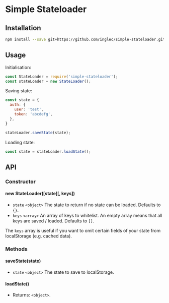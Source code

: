 # Simple Stateloader

## Installation

``` bash
npm install --save git+https://github.com/inglec/simple-stateloader.git
```

## Usage

Initialisation:
``` js
const StateLoader = require('simple-stateloader');
const stateLoader = new StateLoader();
```

Saving state:
``` js
const state = {
  auth: {
    user: 'test',
    token: 'abcdefg',
  },
}

stateLoader.saveState(state);
```

Loading state:
``` js
const state = stateLoader.loadState();
```

## API

### Constructor

#### new StateLoader([state][, keys])

* `state` `<object>`
The state to return if no state can be loaded.
Defaults to `{}`.
* `keys` `<array>`
An array of keys to whitelist.
An empty array means that all keys are saved / loaded.
Defaults to `[]`.

The `keys` array is useful if you want to omit certain fields of your state from localStorage (e.g. cached data).

### Methods

#### saveState(state)

* `state` `<object>` The state to save to localStorage.

#### loadState()

* Returns: `<object>`.
